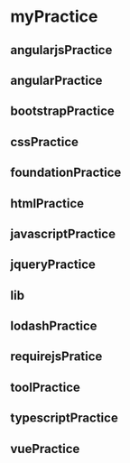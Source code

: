 # myPractice

## angularjsPractice
## angularPractice
## bootstrapPractice
## cssPractice
## foundationPractice
## htmlPractice
## javascriptPractice
## jqueryPractice
## lib
## lodashPractice
## requirejsPratice
## toolPractice
## typescriptPractice
## vuePractice
